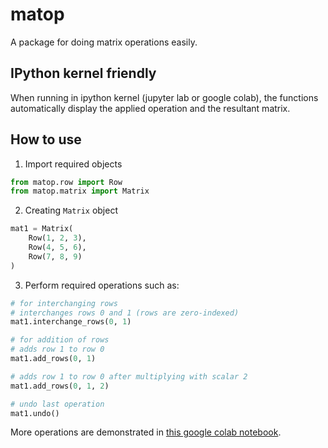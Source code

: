 # matop
A package for doing matrix operations easily.


## IPython kernel friendly
When running in ipython kernel (jupyter lab or google colab), the functions automatically display the applied operation and the resultant matrix.


## How to use
1. Import required objects
```python
from matop.row import Row
from matop.matrix import Matrix
```
2. Creating `Matrix` object
```python
mat1 = Matrix(
    Row(1, 2, 3),
    Row(4, 5, 6),
    Row(7, 8, 9)
)
```
3. Perform required operations such as:
```python
# for interchanging rows
# interchanges rows 0 and 1 (rows are zero-indexed)
mat1.interchange_rows(0, 1)

# for addition of rows
# adds row 1 to row 0
mat1.add_rows(0, 1)

# adds row 1 to row 0 after multiplying with scalar 2
mat1.add_rows(0, 1, 2)

# undo last operation
mat1.undo()
```

More operations are demonstrated in [this google colab notebook](https://colab.research.google.com/drive/1NuTzW1Ogtwq4X8HT-3cjqe_VEIAP8gfa?usp=sharing).
